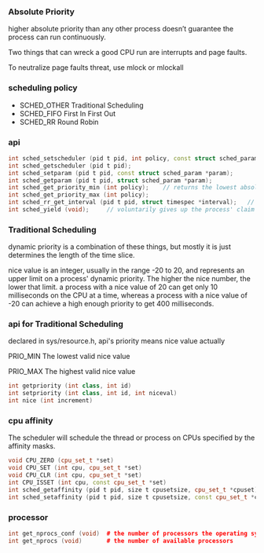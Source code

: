 ### Absolute Priority
higher absolute priority than any other process doesn’t guarantee the process can run continuously. 

Two things that can wreck a good CPU run are interrupts and page faults.

To neutralize page faults threat, use mlock or mlockall

### scheduling policy
* SCHED_OTHER Traditional Scheduling
* SCHED_FIFO First In First Out
* SCHED_RR Round Robin

### api
```c++
int sched_setscheduler (pid t pid, int policy, const struct sched_param *param);
int sched_getscheduler (pid t pid);
int sched_setparam (pid t pid, const struct sched_param *param);
int sched_getparam (pid t pid, struct sched_param *param);
int sched_get_priority_min (int policy);    // returns the lowest absolute priority value that is allowable for a process with scheduling policy policy
int sched_get_priority_max (int policy);
int sched_rr_get_interval (pid t pid, struct timespec *interval);   // returns time slice used with the Round Robin scheduling policy, usually 150 microseconds defined in Linux kernel
int sched_yield (void);     // voluntarily gives up the process' claim on the CPU
```

### Traditional Scheduling
dynamic priority is a combination of these things, but mostly it is just determines the length of the time slice.

nice value is an integer, usually in the range -20 to 20, and represents an upper limit on a process' dynamic priority. The higher the nice number, the lower that limit. a process with a nice value of 20 can get only 10 milliseconds on the CPU at a time, whereas a process with a nice value of -20 can achieve a high enough priority to get 400 milliseconds.

### api for Traditional Scheduling
declared in sys/resource.h, api's priority means nice value actually

PRIO_MIN The lowest valid nice value

PRIO_MAX The highest valid nice value

```c++
int getpriority (int class, int id)
int setpriority (int class, int id, int niceval)
int nice (int increment)
```

### cpu affinity
The scheduler will schedule the thread or process on CPUs specified by the affinity masks.

```c++
void CPU_ZERO (cpu_set_t *set)
void CPU_SET (int cpu, cpu_set_t *set)
void CPU_CLR (int cpu, cpu_set_t *set)
int CPU_ISSET (int cpu, const cpu_set_t *set)
int sched_getaffinity (pid t pid, size t cpusetsize, cpu_set_t *cpuset)
int sched_setaffinity (pid t pid, size t cpusetsize, const cpu_set_t *cpuset)
```

### processor
```c++
int get_nprocs_conf (void)  # the number of processors the operating system configured
int get_nprocs (void)       # the number of available processors
```

